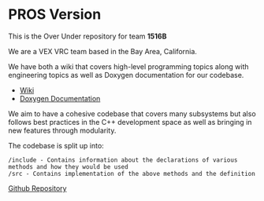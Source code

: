 # PROS Version

This is the Over Under repository for team **1516B**

We are a VEX VRC team based in the Bay Area, California.

We have both a wiki that covers high-level programming topics along with engineering topics as well as Doxygen documentation for our codebase.

- [Wiki](https://calhighrobotics.github.io/1516b)
- [Doxygen Documentation](https://calhighrobotics.github.io/over_under_b)

We aim to have a cohesive codebase that covers many subsystems but also follows best practices in the C++ development space as well as bringing in new features through modularity.

The codebase is split up into:

```
/include - Contains information about the declarations of various methods and how they would be used
/src - Contains implementation of the above methods and the definition
```

[Github Repository](https://github.com/calhighrobotics/over_under_b)
